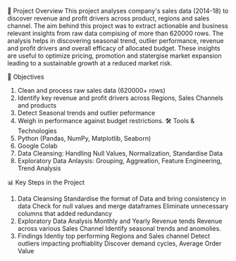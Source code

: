 📌 Project Overview
This project analyses company's sales data (2014-18) to discover revenue and profit drivers across product, regions and sales channel. 
The aim behind this project was to extract actionable and business relevant insights from raw data compising of more than 620000 rows.
The analysis helps in discovering seasonal trend, outlier performance, revenue and profit drivers and overall efficacy of allocated budget. 
These insights are useful to optimize pricing, promotion and statergise market expansion leading to a sustainable growth at a reduced market risk. 

🎯 Objectives
1. Clean and process raw sales data (620000+ rows)
2. Identify key revenue and profit drivers across Regions, Sales Channels and products
3. Detect Seasonal trends and outlier peformance
4. Weigh in performance against budget restrictions.
🛠️ Tools & Technologies
1. Python (Pandas, NumPy, Matplotlib, Seaborn)
2. Google Colab
3. Data Cleansing: Handling Null Values, Normalization, Standardise Data
4. Exploratory Data Anlaysis: Grouping, Aggreation, Feature Engineering, Trend Analysis
   
📊 Key Steps in the Project
1. Data Cleansing
     Standardise the format of Data and bring consistency in data
     Check for null values and merge dataframes
     Eliminate unnecessary columns that added redundancy
2. Exploratory Data Analysis
     Monthly and Yearly Revenue tends
     Revenue across various Sales Channel
     Identify seasonal trends and anomolies.
3. Findings
     Identiy top performing Regions and Sales channel
     Detect outliers impacting proftiablity
     Discover demand cycles, Average Order Value
   
     
